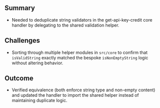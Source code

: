## Summary
- Needed to deduplicate string validators in the get-api-key-credit core handler by delegating to the shared validation helper.

## Challenges
- Sorting through multiple helper modules in `src/core` to confirm that `isValidString` exactly matched the bespoke `isNonEmptyString` logic without altering behavior.

## Outcome
- Verified equivalence (both enforce string type and non-empty content) and updated the handler to import the shared helper instead of maintaining duplicate logic.
